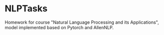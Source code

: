 # NLPTasks
Homework for course "Natural Language Processing and its Applications", model implemented based on Pytorch and AllenNLP.
